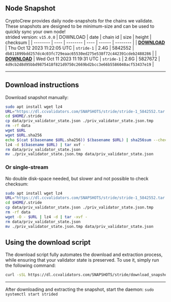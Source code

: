 ## Node Snapshot
CryptoCrew provides daily node-snapshots for the chains we validate. These snapshots are designed to be minimum-size and can be used to quickly sync your own node!  
strided version: `v15.0.0`
| DOWNLOAD | date | chain id | size | height | checksum |
| -------- | ---- | -------- | ---- | ------ | -------- |
| **[DOWNLOAD](https://dl.ccvalidators.com/SNAPSHOTS/stride/stride-1_5842552.tar.lz4)** | Thu Oct 12 2023 11:22:05 UTC | `stride-1` | 2.4G | 5842552 | `db811899bdd257dc4c03fc729eaac65530ed275e538f72c442391cdeb2488286` |
| **[DOWNLOAD](https://dl.ccvalidators.com/SNAPSHOTS/stride/stride-1_5827672.tar.lz4)** | Wed Oct 11 2023 11:19:31 UTC | `stride-1` | 2.6G | 5827672 | `4d9cb2d8d95bbd9875418f821d9750c2669bd2bcc3e66b5586040acf53437e19` |

---

## Download instructions
Download snapshot manually:
```sh
sudo apt install wget lz4
URL="https://dl.ccvalidators.com/SNAPSHOTS/stride/stride-1_5842552.tar.lz4"
cd $HOME/.stride
cp data/priv_validator_state.json ./priv_validator_state.json.tmp
rm -rf data
wget $URL
wget $URL.sha256
echo $(cat $(basename $URL.sha256)) $(basename $URL) | sha256sum --check
lz4 -d $(basename $URL) | tar xvf -
rm data/priv_validator_state.json
mv ./priv_validator_state.json.tmp data/priv_validator_state.json
```

### Or single-stream
No double disk-space needed, but slower and not possible to check checksum:
```sh
sudo apt install wget lz4
URL="https://dl.ccvalidators.com/SNAPSHOTS/stride/stride-1_5842552.tar.lz4"
cd $HOME/.stride
cp data/priv_validator_state.json ./priv_validator_state.json.tmp
rm -rf data
wget -O - $URL | lz4 -d | tar -xvf -
rm data/priv_validator_state.json
mv ./priv_validator_state.json.tmp data/priv_validator_state.json
```





## Using the download script

The download script fully automates the download and extraction process, while ensuring that your validator state is preserved. To use it, simply run the following command:
```sh
curl -sSL https://dl.ccvalidators.com/SNAPSHOTS/stride/download_snapshot.sh | bash
```
---

After downloading and extracting the snapshot, start the daemon: `sudo systemctl start strided`

